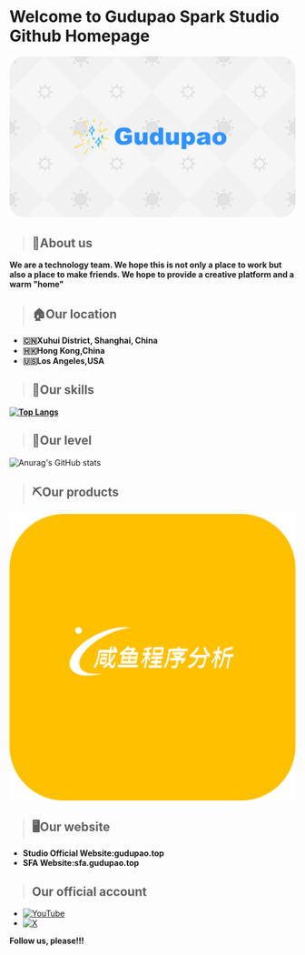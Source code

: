# Welcome to Gudupao Spark Studio Github Homepage

![](https://github.com/Gudupao-Spark-Studio/.github/blob/main/picture/gudupao.png)

> ## **📖About us**

**We are a technology team. We hope this is not only a place to work but also a place to make friends. We hope to provide a creative platform and a warm "home"**

> ## **🏠Our location**

- **🇨🇳Xuhui District, Shanghai, China**
- **🇭🇰Hong Kong,China**
- **🇺🇸Los Angeles,USA**

> ## **📝Our skills**

**[![Top Langs](https://github-readme-stats.vercel.app/api/top-langs/?username=gudupao666&layout=compact)](https://github.com/gudupao666/gudupao)**

> ## **📶Our level**

![Anurag's GitHub stats](https://github-readme-stats.vercel.app/api?username=gudupao666&bg_color=30,e96443,904e95&title_color=fff&text_color=fff)

> ## **⛏️Our products**

![](https://github.com/Gudupao-Spark-Studio/.github/blob/main/picture/sfa.png)

> ## **🖥️Our website**

- **Studio Official Website:gudupao.top**
- **SFA Website:sfa.gudupao.top**

> ## **Our official account**

- [![YouTube](https://img.shields.io/badge/Youtube-red?logo=youtube)](https://www.youtube.com/@gudupaostudio)
- [![X](https://img.shields.io/badge/Twitter-black?logo=x)](https://twitter.com/GudupaoSpark)

**Follow us, please!!!**
